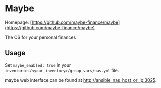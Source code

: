# Maybe

Homepage: [https://github.com/maybe-finance/maybe](https://github.com/maybe-finance/maybe)

The OS for your personal finances

## Usage

Set `maybe_enabled: true` in your `inventories/<your_inventory>/group_vars/nas.yml` file.

maybe web interface can be found at [http://ansible_nas_host_or_ip:3025](http://ansible_nas_host_or_ip:3025).
